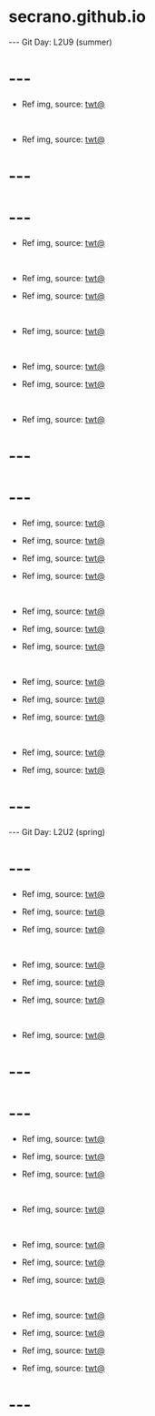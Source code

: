 # secrano.github.io

--- Git Day: L2U9 (summer)

# ---

- Ref img, source: [twt@](https://x.com/biggiefrank917/status/1962892171822121380)

<br/>

- Ref img, source: [twt@](https://x.com/_Yuming_Li/status/1962916371748290778)

# ---
# ---

- Ref img, source: [twt@](https://x.com/purhaya/status/1961701017910673425)

<br/>

- Ref img, source: [twt@](https://x.com/VurDV8a8gbGRctd/status/1962485598494625876)

- Ref img, source: [twt@](https://x.com/VexTheSunEater/status/1962188710616699389)

<br/>

- Ref img, source: [twt@](https://x.com/Kuroneko__x/status/1962228012016906618)

<br/>

- Ref img, source: [twt@](https://x.com/gwebdaily/status/1962443241409978434)

- Ref img, source: [twt@](https://x.com/AnimexTwts/status/1962196685800517799)

<br/>

- Ref img, source: [twt@](https://x.com/animel7316/status/1962526059020320902)

# ---
# ---

- Ref img, source: [twt@](https://x.com/AerithCloud3/status/1961833762129350897)

- Ref img, source: [twt@](https://x.com/cham246/status/1961801772668010633)

- Ref img, source: [twt@](https://x.com/ZikMaster_X/status/1962093541741490537)

- Ref img, source: [twt@](https://x.com/dodoria97841537/status/1962101595937919372)

<br/>

- Ref img, source: [twt@](https://x.com/aphneiios/status/1962024771433947335)

- Ref img, source: [twt@](https://x.com/u_shi_art/status/1962101283638452451)

- Ref img, source: [twt@](https://x.com/Emblem_TW/status/1961964332935500088)

<br/>

- Ref img, source: [twt@](https://x.com/haru_sorara/status/1961816258074353735)

- Ref img, source: [twt@](https://x.com/princessD3mi/status/1961502387702567141)

- Ref img, source: [twt@](https://x.com/horsetwting/status/1961896715411153284)

<br/>

- Ref img, source: [twt@](https://x.com/TheCatsX/status/1961809887882514831)

- Ref img, source: [twt@](https://x.com/Miaw/status/1961772210768777224)

# ---

--- Git Day: L2U2 (spring)

# ---

- Ref img, source: [twt@](https://x.com/Beautiful_Fems/status/1961473926808092979)

- Ref img, source: [twt@](https://x.com/Dexerto/status/1961468702307614784)

- Ref img, source: [twt@](https://x.com/wetboxgirls/status/1961595439620501579)

<br/>

- Ref img, source: [twt@](https://x.com/abstractpurple/status/1961433685464436981)

- Ref img, source: [twt@](https://x.com/zentreya/status/1961576621930099062)

- Ref img, source: [twt@](https://x.com/DandadanBrazil/status/1961152998178242638)

<br/>

- Ref img, source: [twt@](https://x.com/Timeless_aiart/status/1961633800883933252)

# ---
# ---

- Ref img, source: [twt@](https://x.com/CorazondeSage/status/1961198291028152580)

- Ref img, source: [twt@](https://x.com/ahricervo/status/1961455495710900666)

- Ref img, source: [twt@](https://x.com/notfate221/status/1961366723967230258)

<br/>

- Ref img, source: [twt@](https://x.com/Qimang2/status/1961269432527024129)

<br/>

- Ref img, source: [twt@](https://x.com/DanielRPK/status/1961406882976772423)

- Ref img, source: [twt@](https://x.com/marbledacat/status/1961442648662605948)

- Ref img, source: [twt@](https://x.com/AlveusSanctuary/status/1961217630624252007)

<br/>

- Ref img, source: [twt@](https://x.com/Timeless_aiart/status/1961426635254571046)

- Ref img, source: [twt@](https://x.com/charms_fox/status/1961401596383797537)

- Ref img, source: [twt@](https://x.com/u_shi_art/status/1961308356368633995)

- Ref img, source: [twt@](https://x.com/FRIEREN_PR/status/1961262536638255589)

# ---
